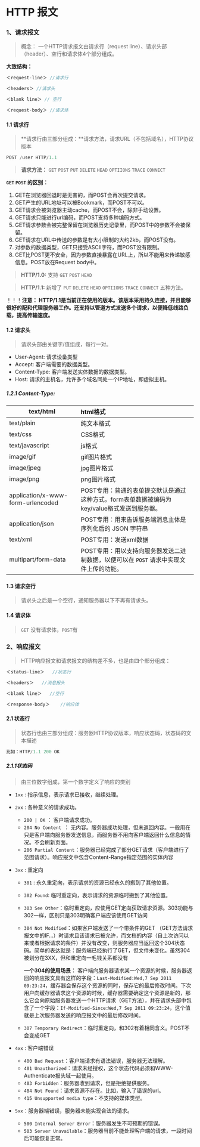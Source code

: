 #  HTTP 报文

### 1、请求报文

> 概念： 一个HTTP请求报文由请求行（request line）、请求头部（header）、空行和请求体4个部分组成。

**大致结构：**

```javascript
＜request-line＞ //请求行

＜headers＞ //请求头

＜blank line＞ // 空行

＜request-body＞ //请求体
```

#### 1.1 请求行

>  **请求行由三部分组成：**请求方法，请求URL（不包括域名），HTTP协议版本

```javascript
POST /user HTTP/1.1 
```

> **请求方法：** `GET` `POST` `PUT` `DELETE` `HEAD` `OPTIIONS` `TRACE` `CONNECT`

**`GET` `POST` 的区别：**

1. GET在浏览器回退时是无害的，而POST会再次提交请求。
2. GET产生的URL地址可以被Bookmark，而POST不可以。
3. GET请求会被浏览器主动cache，而POST不会，除非手动设置。
4. GET请求只能进行url编码，而POST支持多种编码方式。
5. GET请求参数会被完整保留在浏览器历史记录里，而POST中的参数不会被保留。
6. GET请求在URL中传送的参数是有大小限制的大约2kb，而POST没有。
7. 对参数的数据类型，GET只接受ASCII字符，而POST没有限制。
8. GET比POST更不安全，因为参数直接暴露在URL上，所以不能用来传递敏感信息。POST放在Request body中。

> **HTTP/1.0:**  支持 `GET` `POST` `HEAD`

> **HTTP/1.1:**  新增了  `PUT` `DELETE` `HEAD` `OPTIIONS` `TRACE` `CONNECT` 五种方法。

！！！**注意： HTTP/1.1是当前正在使用的版本。该版本采用持久连接，并且能够很好的配和代理服务器工作。还支持以管道方式发送多个请求，以便降低线路负载，提高传输速度。**

#### 1.2 请求头

> 请求头部由关键字/值组成，每行一对。

- User-Agent: 请求设备类型
- Accept: 客户端需要的数据类型。
- Content-Type: 客户端发送实体数据的数据类型。
- Host: 请求的主机名，允许多个域名同处一个IP地址，即虚拟主机。

##### 1.2.1 Content-Type:

| text/html                         | html格式                                                     |
| --------------------------------- | :----------------------------------------------------------- |
| text/plain                        | 纯文本格式                                                   |
| text/css                          | CSS格式                                                      |
| text/javascript                   | js格式                                                       |
| image/gif                         | gif图片格式                                                  |
| image/jpeg                        | jpg图片格式                                                  |
| image/png                         | png图片格式                                                  |
| application/x-www-form-urlencoded | POST专用：普通的表单提交默认是通过这种方式。form表单数据被编码为key/value格式发送到服务器。 |
| application/json                  | POST专用：用来告诉服务端消息主体是序列化后的 JSON 字符串     |
| text/xml                          | POST专用：发送xml数据                                        |
| multipart/form-data               | POST专用：用以支持向服务器发送二进制数据，以便可以在 `POST` 请求中实现文件上传的功能。 |

#### 1.3 请求空行

> 请求头之后是一个空行，通知服务器以下不再有请求头。

#### 1.4 请求体

> `GET` 没有请求体，`POST`有



### 2、响应报文

> HTTP响应报文和请求报文的结构差不多，也是由四个部分组成：

```javascript
＜status-line＞   //状态行

＜headers＞   //消息报头

＜blank line＞   //空行

＜response-body＞    //响应体
```

#### 2.1 状态行

> 状态行也由三部分组成：服务器HTTP协议版本，响应状态码，状态码的文本描述

```javascript
比如：HTTP/1.1 200 OK
```

##### 2.1.1状态码 

> 由三位数字组成，第一个数字定义了响应的类别

- `1xx` :  指示信息，表示请求已接收，继续处理。

- `2xx` :  各种意义的请求成功。

  - `200 | OK` ： 客户端请求成功。
  - `204 No Content `： 无内容。服务器成功处理，但未返回内容。一般用在只是客户端向服务器发送信息，而服务器不用向客户端返回什么信息的情况。不会刷新页面。
  - `206 Partial Content`：服务器已经完成了部分GET请求（客户端进行了范围请求）。响应报文中包含Content-Range指定范围的实体内容

- `3xx` : 重定向

  - `301` : 永久重定向，表示请求的资源已经永久的搬到了其他位置。

  - `302 Found`: 临时重定向，表示请求的资源临时搬到了其他位置。

  - `303 See Other`：临时重定向，应使用GET定向获取请求资源。303功能与302一样，区别只是303明确客户端应该使用GET访问

  - `304 Not Modified`：如果客户端发送了一个带条件的GET （GET方法请求报文中的IF…）时请求且该请求已被允许，而文档的内容（自上次访问以来或者根据请求的条件）并没有改变，则服务器应当返回这个304状态码。简单的表达就是：服务端已经执行了GET，但文件未变化。虽然304被划分在3XX，但和重定向一毛钱关系都没有

    **一个304的使用场景：** 客户端向服务器请求某一个资源的时候，服务器返回的响应报文具有这样的字段：`Last-Modified:Wed,7 Sep 2011 09:23:24`，缓存器会保存这个资源的同时，保存它的最后修改时间。下次用户向缓存器请求这个资源的时候，缓存器需要确定这个资源是新的，那么它会向原始服务器发送一个HTTP请求（GET方法），并在请求头部中包含了一个字段：`If-Modified-Since:Wed,7 Sep 2011 09:23:24`，这个值就是上次服务器发送的响应报文中的最后修改时间。

  -  `307 Temporary Redirect`：临时重定向，和302有着相同含义。POST不会变成GET

- `4xx` : 客户端错误

  - `400 Bad Request`：客户端请求有语法错误，服务器无法理解。
  - `401 Unauthorized`：请求未经授权，这个状态代码必须和WWW-Authenticate报头域一起使用。
  - `403 Forbidden`：服务器收到请求，但是拒绝提供服务。
  - `404 Not Found`：请求资源不存在。比如，输入了错误的url。
  - `415 Unsupported media type`：不支持的媒体类型。

- `5xx`：服务器端错误，服务器未能实现合法的请求。 

  - `500 Internal Server Error`：服务器发生不可预期的错误。
  - `503 Server Unavailable`：服务器当前不能处理客户端的请求，一段时间后可能恢复正常。

